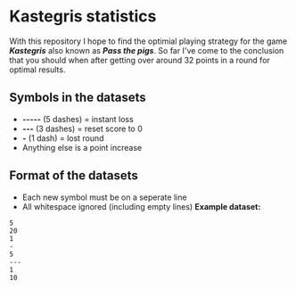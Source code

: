 # Kastegris statistics
With this repository I hope to find the optimial playing strategy for the game **<i>Kastegris</i>** also known as **<i>Pass the pigs</i>**.
So far I've come to the conclusion that you should when after getting over around 32 points in a round for optimal results.

## Symbols in the datasets
- **\-----** (5 dashes) = instant loss<br>
- **\---** (3 dashes) = reset score to 0<br>
- **\-** (1 dash) = lost round<br>
- Anything else is a point increase

## Format of the datasets
- Each new symbol must be on a seperate line
- All whitespace ignored (including empty lines)
**Example dataset:**
```
5
20
1
-
5
---
1
10
```